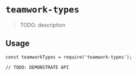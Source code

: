 # `teamwork-types`

> TODO: description

## Usage

```
const teamworkTypes = require('teamwork-types');

// TODO: DEMONSTRATE API
```
